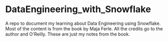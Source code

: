 # DataEngineering_with_Snowflake
A repo to document my learning about Data Engineering using Snowflake. Most of the content is from the book by Maja Ferle. All the credits go to the author and O'Reilly. These are just my notes from the book.

